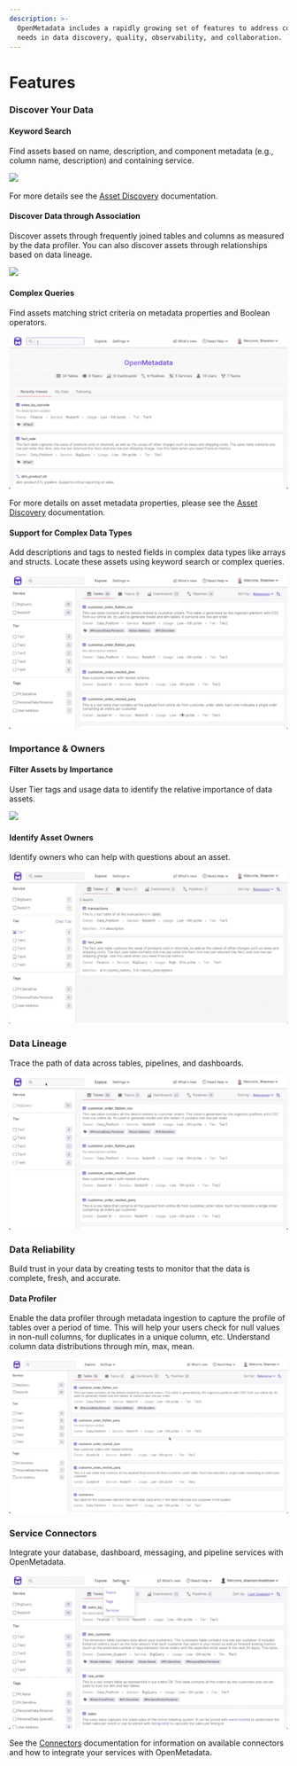 ```yaml
---
description: >-
  OpenMetadata includes a rapidly growing set of features to address common
  needs in data discovery, quality, observability, and collaboration.
---
```


# Features

### Discover Your Data

#### Keyword Search

Find assets based on name, description, and component metadata (e.g., column name, description) and containing service.

![](../.gitbook/assets/asset-discovery-features.gif)

For more details see the [Asset Discovery](asset-discovery.md) documentation.

#### Discover Data through Association

Discover assets through frequently joined tables and columns as measured by the data profiler. You can also discover assets through relationships based on data lineage.

![](../.gitbook/assets/discover-association.gif)

#### Complex Queries

Find assets matching strict criteria on metadata properties and Boolean operators.

![](../.gitbook/assets/complex-queries.gif)

For more details on asset metadata properties, please see the [Asset Discovery](asset-discovery.md) documentation.

#### Support for Complex Data Types

Add descriptions and tags to nested fields in complex data types like arrays and structs. Locate these assets using keyword search or complex queries.

![](../.gitbook/assets/complex-data-types.gif)

### Importance & Owners

#### Filter Assets by Importance

User Tier tags and usage data to identify the relative importance of data assets.&#x20;

![](../.gitbook/assets/asset-importance.gif)

#### Identify Asset Owners

Identify owners who can help with questions about an asset.

![](../.gitbook/assets/asset-owners.gif)

### Data Lineage

Trace the path of data across tables, pipelines, and dashboards.

![](../.gitbook/assets/lineage-feature.gif)

### Data Reliability

Build trust in your data by creating tests to monitor that the data is complete, fresh, and accurate.

#### Data Profiler

Enable the data profiler through metadata ingestion to capture the profile of tables over a period of time. This will help your users check for null values in non-null columns, for duplicates in a unique column, etc. Understand column data distributions through min, max, mean.

![](../.gitbook/assets/data-profiler-feature.gif)

### Service Connectors

Integrate your database, dashboard, messaging, and pipeline services with OpenMetadata.

![](../.gitbook/assets/connectors-feature.gif)

See the [Connectors](../install/metadata-ingestion/connectors/) documentation for information on available connectors and how to integrate your services with OpenMetadata.
